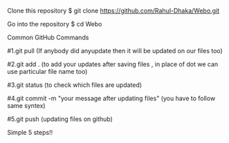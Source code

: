 Clone this repository
$ git clone https://github.com/Rahul-Dhaka/Webo.git

Go into the repository
$ cd Webo

Common GitHub Commands

#1.git pull (If anybody did anyupdate then it will be updated on our files too)

#2.git add . (to add your updates after saving files , in place of dot we can use particular file name too)

#3.git status (to check which files are updated)

#4.git commit -m "your message after updating files" (you have to follow same syntex)

#5.git push (updating files on github)

Simple 5 steps!!
